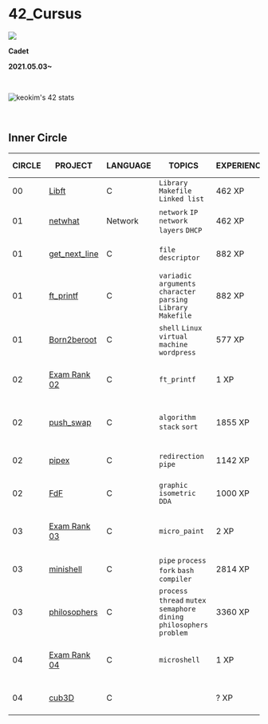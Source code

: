 # **42_Cursus**

<a href="버튼을 눌렀을 때 이동할 링크" target="_blank"><img src="https://img.shields.io/badge/42Seoul-0?style=flat&logo=42&logoColor=000000"/></a>

**Cadet**

**2021.05.03~**

&nbsp;

![keokim's 42 stats](https://badge42.herokuapp.com/api/stats/keokim)

&nbsp;

## **Inner Circle**

| CIRCLE | PROJECT                                                                         | LANGUAGE    | TOPICS                                                                                                                 | EXPERIENCE | STATUS                                                                                                                                           | Date of Completion |
| ------ | ------------------------------------------------------------------------------- | ----------- | ---------------------------------------------------------------------------------------------------------------------- | ---------- | ------------------------------------------------------------------------------------------------------------------------------------------------ | ------------------ |
| 00     | [Libft](./Libft)                                                             | C           | `Library` `Makefile` `Linked list`                                                                                     | 462 XP     | ![Project Score - Libft](https://badge42.herokuapp.com/api/project/keokim/Libft)                     | 2021-05-13         |
| 01     | [netwhat](./Netwhat)                                                         | Network     | `network` `IP` `network layers` `DHCP`                                                                                 | 462 XP     | ![Project Score - netwhat](https://badge42.herokuapp.com/api/project/keokim/netwhat)                 | 2021-05-18         |
| 01     | [get_next_line](./Get_Next_Line)                                             | C           | `file descriptor`                                                                                                      | 882 XP     | ![Project Score - get_next_line](https://badge42.herokuapp.com/api/project/keokim/get_next_line)     | 2021-05-26         |
| 01     | [ft_printf](./ft_printf)                                                     | C           | `variadic arguments` `character parsing` `Library` `Makefile`                   | 882 XP     | ![Project Score - ft_printf](https://badge42.herokuapp.com/api/project/keokim/ft_printf)             | 2021-06-16         |
| 01     | [Born2beroot](./Born2beRoot)                                                     | C           |`shell` `Linux` `virtual machine` `wordpress`| 577 XP     | ![Project Score - Born2beroot](https://badge42.herokuapp.com/api/project/keokim/Born2beroot)             | 2021-06-05         |
| 02     | [Exam Rank 02](./Exam_02)                                                                    | C           | `ft_printf`                                                                                                            | 1 XP       | ![keokim's 42 Exam Rank 02 Score](https://badge42.herokuapp.com/api/project/keokim/Exam%20Rank%2002)  | 2021-06-22         |
| 02   | [push_swap](./push_swap)                             | C           | `algorithm` `stack` `sort`                                                                                             | 1855 XP    | ![keokim's 42 Push_swap Score](https://badge42.herokuapp.com/api/project/keokim/push_swap)      | 2021-08-09         |
| 02   | [pipex](./Pipex)                             | C           |`redirection` `pipe`| 1142 XP    | ![keokim's 42 pipex Score](https://badge42.herokuapp.com/api/project/keokim/pipex)      | 2021-07-02         |
| 02   | [FdF](./FdF)                             | C           |`graphic` `isometric` `DDA`| 1000 XP    | ![keokim's 42 FdF Score](https://badge42.herokuapp.com/api/project/keokim/FdF)      | 2021-07-22         |
| 03     | [Exam Rank 03](./Exam_03)                                                                    | C           | `micro_paint`                                                                                                            | 2 XP       | ![keokim's 42 Exam Rank 03 Score](https://badge42.herokuapp.com/api/project/keokim/Exam%20Rank%2003)  | 2021-12-14         |
| 03     | [minishell](./minishell)          | C           | `pipe` `process` `fork` `bash` `compiler `                                                                             | 2814 XP    | ![keokim's 42 minishell Score](https://badge42.herokuapp.com/api/project/keokim/minishell)             | 2021-09-23         |
| 03     | [philosophers](./Philosophers)                       | C           | `process` `thread` `mutex` `semaphore` `dining philosophers problem`                                                   | 3360 XP    | ![keokim's 42 philosophers Score](https://badge42.herokuapp.com/api/project/keokim/Philosophers)      | 2021-12-07         |
| 04     | [Exam Rank 04](./Exam_04)                                                                    | C           | `microshell`                                                                                                            | 1 XP       | ![keokim's 42 Exam Rank 04 Score](https://badge42.herokuapp.com/api/project/keokim/Exam%20Rank%2004)  | 2022-01-??         |
| 04     | [cub3D](./cub3D)                       | C           || ? XP    | ![keokim's 42 cub3d Score](https://badge42.herokuapp.com/api/project/keokim/cub3d)      | 2022-?-?         |

